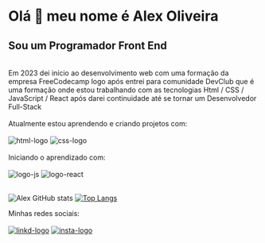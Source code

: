 <h1>Olá 👋 meu nome é Alex Oliveira</h1>

<h2>Sou um Programador Front End</h2> <br>
Em 2023 dei início ao desenvolvimento web com uma formação da empresa FreeCodecamp 
logo após entrei para comunidade DevClub que é uma formação onde estou trabalhando com 
as tecnologias Html / CSS / JavaScript / React após darei continuidade até se tornar um Desenvolvedor Full-Stack
<br>
<br>
Atualmente estou aprendendo e criando projetos com:
<br>
<br>
<img src="https://img.shields.io/badge/HTML5-E34F26?style=for-the-badge&logo=html5&logoColor=white" alt="html-logo" />
<img src="https://img.shields.io/badge/CSS3-1572B6?style=for-the-badge&logo=css3&logoColor=white" alt="css-logo" />
<br>
<br>
Iniciando o aprendizado com:
<br>
<br>
<img src="https://img.shields.io/badge/JavaScript-323330?style=for-the-badge&logo=javascript&logoColor=F7DF1E" alt="logo-js" />
<img src="https://img.shields.io/badge/React-20232A?style=for-the-badge&logo=react&logoColor=61DAFB" alt="logo-react" />
<br>
<br>

![Alex GitHub stats](https://github-readme-stats.vercel.app/api?username=alexdevon&show_icons=true&theme=transparent)
[![Top Langs](https://github-readme-stats.vercel.app/api/top-langs/?username=alexdevon)](https://github.com/anuraghazra/github-readme-stats)

Minhas redes sociais:
<br>
<br>
<a href="https://www.linkedin.com/in/alex-oliveira-8221b0172/" target="_blank"><img src="https://img.shields.io/badge/LinkedIn-0077B5?style=for-the-badge&logo=linkedin&logoColor=white" alt="linkd-logo"></a>
<a href="https://www.instagram.com/alexdigital.mkt/" target="_blank"><img src="https://img.shields.io/badge/Instagram-E4405F?style=for-the-badge&logo=instagram&logoColor=white" alt="insta-logo"></a>

